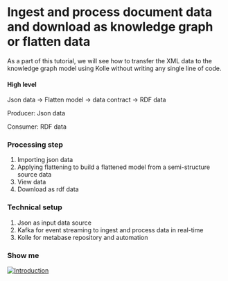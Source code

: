 # Ingest and process document data and download as knowledge graph or flatten data

As a part of this tutorial, we will see how to transfer the XML data to the knowledge graph model using Kolle without writing any single line of code.

#### High level

Json data -> Flatten model -> data contract -> RDF data

Producer: Json data

Consumer: RDF data

### Processing step

1. Importing json data
2. Applying flattening to build a flattened model from a semi-structure source data
3. View data
4. Download as rdf data

### Technical setup

1. Json as input data source
2. Kafka for event streaming to ingest and process data in real-time
3. Kolle for metabase repository and automation

### Show me

[![Introduction](https://img.youtube.com/vi/ABPqm6VxQXA/0.jpg)](https://youtu.be/ABPqm6VxQXA)
